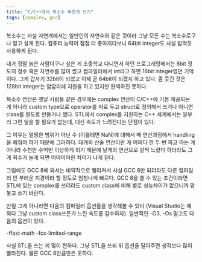 ```yaml
---
title: "C/C++에서 복소수 빠르게 쓰기"
tags: [complex, gcc]
---
```


복소수는 사실 자연계에서는 일반인의 자연수와 같은 것이라 그냥 모든 수는 복소수로구나 알고 살게 된다. 컴퓨터 능력이 점점 더 좋아지다보니 64bit integer도 사실 밥먹듯 사용하게 된다. 

내가 정말 늙은 사람이구나 싶은 게 초중학교 다니면서 하던 프로그래밍에서는 8bit 정도의 정수 혹은 자연수를 많이 썼고 컴파일러에서 int라고 하면 16bit integer였던 기억이다. 그게 갑자기 32bit이 되었고 이제 곧 64bit이 되겠지 하고 있다. 좀 웃긴 것은 128bit integer는 암암리에 지원을 하고 있지만 완벽하진 못하다. 

복소수 연산은 옛날 사람들 같은 경우에는 complex 연산이 C/C++에 기본 제공되는 게 아니라 custom type으로 operator를 따로 두고 struct로 정의해서 쓰거나 아니면 class를 별도로 만들거나 했다. STL에서 complex를 지원하는 C++ 세계에서는 일부러 그런 일을 할 필요가 없는데, 대신 속도가 느려진다는 단점이 있다. 

그 이유는 멀쩡한 범위가 아닌 수 (이를테면 NaN)에 대해서 매 연산과정에서 handling을 해줘야 하기 때문에 그러하다. 대개의 산술 연산이란 게 어쩌다 한 두 번 하고 마는 게 아니라 수천만 수억번 이상하게 되기 때문에 낱개의 연산으로 살짝 느렸다 하더라도 그게 회수가 늘게 되면 어마어마한 차이가 나게 된다.

그럼에도 GCC 8에 와서는 비약적으로 빨라져서 사실 GCC 8만 되더라도 다른 컴파일러 안 부러운 지경이라 할 정도로 엄청나게 빠르다. GCC 8을 쓸 수 있는 조건이라면 STL에 있는 complex를 쓰더라도 custom class에 비해 별로 성능차이가 없으니까 맘놓고 쓰기 바란다. 

만일 그게 아니라면 다음의 컴파일러 옵션들을 생각해볼 수 있다 (Visual Studio는 예외다 그냥 custom class쓰든가 느린 속도를 감수하자). 일반적인 -O3, -Os 말고도 다음의 옵션이 있다. 

-ffast-math
-fcx-limited-range

사실 STL을 쓰는 게 많이 편하다. 그냥 STL을 쓰되 위 옵션을 달아주면 생각보다 많이 빨라진다. 물론 GCC 8만큼만은 못하다. 